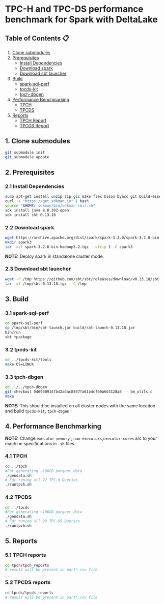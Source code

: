 # TPC-H and TPC-DS performance benchmark for Spark with DeltaLake

## Table of Contents :clipboard:
1. [Clone submodules](#1-clone-submodules)
2. [Prerequisites](#2-prerequisites)
    - [Install Dependencies](#21-install-dependencies)
    - [Download spark](#22-download-spark)
    - [Download sbt launcher](#23-download-sbt-launcher)
3. [Build](#3-build)
    - [spark-sql-perf](#31-spark-sql-perf)
    - [tpcds-kit](#32-tpcds-kit)
    - [tpch-dbgen](#33-tpch-dbgen)
4. [Performance Benchmarking](#4-performance-benchmarking)
    - [TPCH](#41-tpch)
    - [TPCDS](#42-tpcds)
5. [Reports](#5-reports)
    - [TPCH Report](#51-tpch-reports)
    - [TPCDS Report](#52-tpcds-reports)

## 1. Clone submodules

```bash
git submodule init
git submodule update
```

## 2. Prerequisites

### 2.1 Install Dependencies

```bash
sudo apt-get install unzip zip gcc make flex bison byacc git build-essential -y
curl -s "https://get.sdkman.io" | bash
source "$HOME/.sdkman/bin/sdkman-init.sh"
sdk install java 8.0.302-open
sdk install sbt 0.13.18
```

### 2.2 Download spark

```bash
wget https://archive.apache.org/dist/spark/spark-3.2.0/spark-3.2.0-bin-hadoop3.2.tgz
mkdir spark3
tar -xzf spark-3.2.0-bin-hadoop3.2.tgz --strip 1 -C spark3
```
**NOTE:** Deploy spark in standalone cluster mode. 

### 2.3 Download sbt launcher

```bash
wget -P /tmp https://github.com/sbt/sbt/releases/download/v0.13.18/sbt-0.13.18.tgz
tar -xf /tmp/sbt-0.13.18.tgz  -C /tmp
```


## 3. Build

### 3.1 spark-sql-perf

```bash
cd spark-sql-perf
cp /tmp/sbt/bin/sbt-launch.jar build/sbt-launch-0.13.18.jar
bin/run
sbt +package
```

### 3.2 tpcds-kit

```bash
cd ../tpcds-kit/tools
make OS=LINUX
```
### 3.3 tpch-dbgen

```bash
cd ../../tpch-dbgen
git checkout 0469309147b42abac8857fa61b4cf69a6d3128a8 -- bm_utils.c
make
```
**NOTE:** This should be installed on all cluster nodes with the same location and build `tpcds-kit`, `tpch-dbgen`

## 4. Performance Benchmarking

**NOTE:** Change `executor-memory` , `num-executors`,`executor-cores` a/c to your machine specifications in `.sh` files.

### 4.1 TPCH
```bash
cd ../tpch
#For generating ~100GB parquet data
./gendata.sh
# For runing all 22 TPC-H Queries
./runtpch.sh
```

### 4.2 TPCDS
```bash
cd ../tpcds
#For generating ~100GB parquet data
./gendata.sh
# For runing all 99 TPC-DS Queries
./runtpch.sh
```

## 5. Reports

### 5.1 TPCH reports
```bash
cd tpch/tpch_reports
# result will be present in part*.csv file
```

### 5.2 TPCDS reports
```bash
cd tpcds/tpcds_reports
# result will be present in part*.csv file
```
